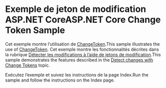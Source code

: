 # <a name="aspnet-core-change-token-sample"></a><span data-ttu-id="b88af-101">Exemple de jeton de modification ASP.NET Core</span><span class="sxs-lookup"><span data-stu-id="b88af-101">ASP.NET Core Change Token Sample</span></span>

<span data-ttu-id="b88af-102">Cet exemple montre l’utilisation de [ChangeToken](https://docs.microsoft.com/dotnet/api/microsoft.extensions.primitives.changetoken).</span><span class="sxs-lookup"><span data-stu-id="b88af-102">This sample illustrates the use of [ChangeToken](https://docs.microsoft.com/dotnet/api/microsoft.extensions.primitives.changetoken).</span></span> <span data-ttu-id="b88af-103">Cet exemple montre les fonctionnalités décrites dans la rubrique [Détecter les modifications à l’aide de jetons de modification](https://docs.microsoft.com/aspnet/core/fundamentals/change-tokens).</span><span class="sxs-lookup"><span data-stu-id="b88af-103">This sample demonstrates the features described in the [Detect changes with Change Tokens](https://docs.microsoft.com/aspnet/core/fundamentals/change-tokens) topic.</span></span>

<span data-ttu-id="b88af-104">Exécutez l’exemple et suivez les instructions de la page Index.</span><span class="sxs-lookup"><span data-stu-id="b88af-104">Run the sample and follow the instructions on the Index page.</span></span>
